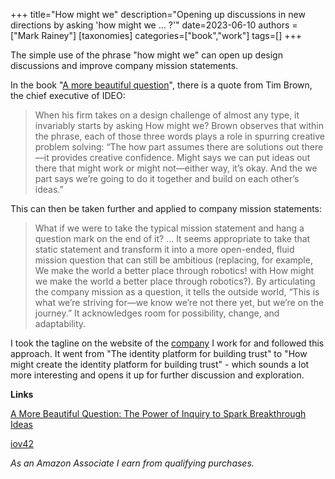 +++
title="How might we"
description="Opening up discussions in new directions by asking 'how might we ... ?'"
date=2023-06-10
authors = ["Mark Rainey"]
[taxonomies]
categories=["book","work"]
tags=[]
+++

The simple use of the phrase "how might we" can open up design discussions and improve company mission statements.

<!-- more -->

In the book "[A more beautiful question](https://amzn.to/3CmlJLm)", there is a quote from Tim Brown, the chief executive of IDEO:

> When his firm takes on a design challenge of almost any type, it invariably starts by asking How might we? Brown observes that within the phrase, each of those three words plays a role in spurring creative problem solving: “The how part assumes there are solutions out there—it provides creative confidence. Might says we can put ideas out there that might work or might not—either way, it’s okay. And the we part says we’re going to do it together and build on each other’s ideas.”

This can then be taken further and applied to company mission statements:

> What if we were to take the typical mission statement and hang a question mark on the end of it? ... It seems appropriate to take that static statement and transform it into a more open-ended, fluid mission question that can still be ambitious (replacing, for example, We make the world a better place through robotics! with How might we make the world a better place through robotics?). By articulating the company mission as a question, it tells the outside world, “This is what we’re striving for—we know we’re not there yet, but we’re on the journey.” It acknowledges room for possibility, change, and adaptability.

I took the tagline on the website of the [company](https://iov42.com/) I work for and followed this approach. It went from "The identity platform for building trust" to "How might create the identity platform for building trust" - which sounds a lot more interesting and opens it up for further discussion and exploration.

__Links__

[A More Beautiful Question: The Power of Inquiry to Spark Breakthrough Ideas](https://amzn.to/3CmlJLm)

[iov42](https://iov42.com/)

*As an Amazon Associate I earn from qualifying purchases.*
